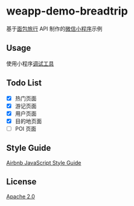 # weapp-demo-breadtrip

基于[面包旅行](http://breadtrip.com/) API 制作的[微信小程序](https://mp.weixin.qq.com/debug/wxadoc/dev/index.html)示例

## Usage

使用小程序[调试工具](https://mp.weixin.qq.com/debug/wxadoc/dev/devtools/download.html)

## Todo List

- [x] 热门页面
- [x] 游记页面
- [x] 用户页面
- [x] 目的地页面
- [ ] POI 页面

## Style Guide

[Airbnb JavaScript Style Guide](https://github.com/airbnb/javascript)

## License

[Apache 2.0](LICENSE)

